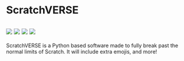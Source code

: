 # ScratchVERSE

![](https://img.shields.io/badge/Composed%20Of:-Python%20%2F%20SVG%20%2F%20Batch-blue) ![](https://img.shields.io/badge/Version-0.0.1-brightgreen) ![](https://img.shields.io/badge/Ready?-No-red) ![](https://img.shields.io/badge/Ready%3F-No-critical)
---
ScratchVERSE is a Python based software made to fully break past the normal limits of Scratch. It will include extra emojis, and more!
